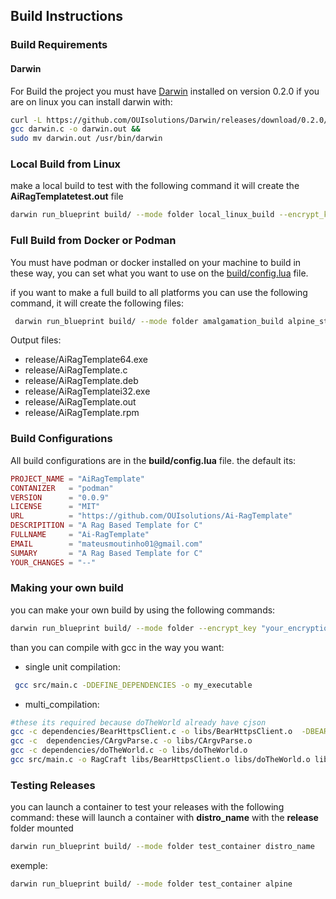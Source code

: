 ## Build Instructions

### Build Requirements 
#### Darwin 
For Build the project you must have [Darwin](https://github.com/OUIsolutions/Darwin) installed on version 0.2.0
if you are on linux you can install darwin with:

```bash
curl -L https://github.com/OUIsolutions/Darwin/releases/download/0.2.0/darwin.c -o darwin.c &&
gcc darwin.c -o darwin.out &&
sudo mv darwin.out /usr/bin/darwin
```

### Local Build from Linux
make a local build to test with the following command it will create the **AiRagTemplatetest.out** file
```bash
darwin run_blueprint build/ --mode folder local_linux_build --encrypt_key "your_encryption_key"
```

### Full Build from Docker or Podman
You must have podman or docker installed on your machine to build in these way, you can set what you want to use on the [build/config.lua](/build/config.lua) file.

if you want to make a full build to all platforms you can use the following command, it will create the following files:
```bash
 darwin run_blueprint build/ --mode folder amalgamation_build alpine_static_build windowsi32_build windows64_build rpm_static_build debian_static_build -encrypt_key "your_encryption_key"
```

Output files:
- release/AiRagTemplate64.exe
- release/AiRagTemplate.c
- release/AiRagTemplate.deb
- release/AiRagTemplatei32.exe
- release/AiRagTemplate.out
- release/AiRagTemplate.rpm

### Build Configurations
All build configurations are in the **build/config.lua** file.
the default its: 
```lua
PROJECT_NAME = "AiRagTemplate"
CONTANIZER   = "podman"
VERSION      = "0.0.9"
LICENSE      = "MIT"
URL          = "https://github.com/OUIsolutions/Ai-RagTemplate"
DESCRIPITION = "A Rag Based Template for C"
FULLNAME     = "Ai-RagTemplate"
EMAIL        = "mateusmoutinho01@gmail.com"
SUMARY       = "A Rag Based Template for C"
YOUR_CHANGES = "--"
```


### Making your own build
you can make your own build by using the following commands:
```bash
darwin run_blueprint build/ --mode folder --encrypt_key "your_encryption_key" 
```

than you can compile with gcc in the way you want:
- single unit compilation:
```bash
 gcc src/main.c -DDEFINE_DEPENDENCIES -o my_executable
```
- multi_compilation:
```bash
#these its required because doTheWorld already have cjson
gcc -c dependencies/BearHttpsClient.c -o libs/BearHttpsClient.o  -DBEARSSL_HTTPS_MOCK_CJSON_DEFINE
gcc -c  dependencies/CArgvParse.c -o libs/CArgvParse.o
gcc -c dependencies/doTheWorld.c -o libs/doTheWorld.o
gcc src/main.c -o RagCraft libs/BearHttpsClient.o libs/doTheWorld.o libs/CArgvParse.o
```

### Testing Releases
you can launch a container to test your releases with the following command:
these will launch a container with **distro_name** with the **release** folder mounted
```bash
darwin run_blueprint build/ --mode folder test_container distro_name
```
exemple:
```bash
darwin run_blueprint build/ --mode folder test_container alpine
```
